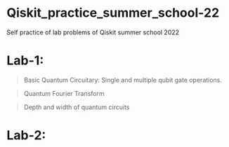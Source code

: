 # Qiskit_practice_summer_school-22
Self practice of lab problems of Qiskit summer school 2022
# Lab-1: 
> Basic Quantum Circuitary:
Single and multiple qubit gate operations.

> Quantum Fourier Transform

> Depth and width of quantum circuits
# Lab-2:
